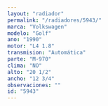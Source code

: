```yaml
---
layout: "radiador"
permalink: "/radiadores/5943/"
marca: "Volkswagen"
modelo: "Golf"
ano: "1990"
motor: "L4 1.8"
transmision: "Automática"
parte: "M-970"
clima: "NO"
alto: "20 1/2"
ancho: "12 3/4"
observaciones: ""
id: "5943"
---
```


